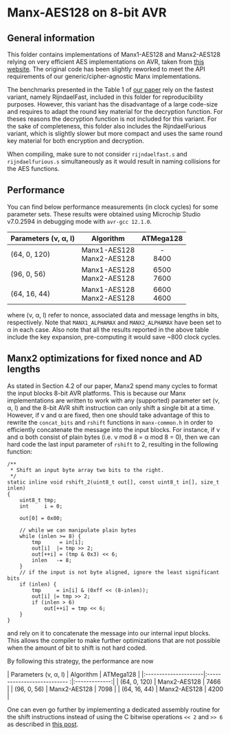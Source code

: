 # Manx-AES128 on 8-bit AVR

## General information
This folder contains implementations of Manx1-AES128 and Manx2-AES128 relying on very efficient AES implementations on AVR, taken from [this website](http://point-at-infinity.org/avraes/).
The original code has been slightly reworked to meet the API requirements of our generic/cipher-agnostic Manx implementations.

The benchmarks presented in the Table 1 of [our paper](https://eprint.iacr.org/) rely on the fastest variant, namely RijndaelFast, included in this folder for reproducibility purposes. However, this variant has the disadvantage of a large code-size and requires to adapt the round key material for the decryption function. For theses reasons the decryption function is not included for this variant.
For the sake of completeness, this folder also includes the RijndaelFurious variant, which is slightly slower but more compact and uses the same round key material for both encryption and decryption.

When compiling, make sure to not consider `rijndaelfast.s` and `rijndaelfurious.s` simultaneously as it would result in naming collisions for the AES functions.

## Performance

You can find below performance measurements (in clock cycles) for some parameter sets. These results were obtained using Microchip Studio v7.0.2594 in debugging mode with `avr-gcc 12.1.0`.

| Parameters (ν, α, l) | Algorithm                    | ATMega128     |
|:---------------------|:----------------------------:|:-------------:|
| (64, 0, 120)         | Manx1-AES128<br>Manx2-AES128 | -<br>8400     |
| (96, 0,  56)         | Manx1-AES128<br>Manx2-AES128 | 6500<br>7600  |
| (64, 16, 44)         | Manx1-AES128<br>Manx2-AES128 | 6600<br>4600  |

where (ν, α, l) refer to nonce, associated data and message lengths in bits, respectively. Note that `MANX1_ALPHAMAX` and `MANX2_ALPHAMAX` have been set to α in each case.
Also note that all the results reported in the above table include the key expansion, pre-computing it would save ~800 clock cycles.

## Manx2 optimizations for fixed nonce and AD lengths

As stated in Section 4.2 of our paper, Manx2 spend many cycles to format the input blocks 8-bit AVR platforms. This is because our Manx implementations are written to work with any (supported) parameter set (ν, α, l) and the 8-bit AVR shift instruction can only shift a single bit at a time. However, if ν and α are fixed, then one should take advantage of this to rewrite the `concat_bits` and `rshift` functions in `manx-common.h` in order to efficiently concatenate the message into the input blocks.
For instance, if ν and α both consist of plain bytes (i.e. ν mod 8 = α mod 8 = 0), then we can hard code the last input parameter of `rshift` to 2, resulting in the following function:
```
/**
 * Shift an input byte array two bits to the right.
 */
static inline void rshift_2(uint8_t out[], const uint8_t in[], size_t inlen)
{   
    uint8_t tmp;
    int     i = 0;

    out[0] = 0x00;

    // while we can manipulate plain bytes
    while (inlen >= 8) {
        tmp      = in[i];
        out[i]  |= tmp >> 2;
        out[++i] = (tmp & 0x3) << 6;
        inlen   -= 8;
    }
    // if the input is not byte aligned, ignore the least significant bits
    if (inlen) {
        tmp     = in[i] & (0xff << (8-inlen));
        out[i] |= tmp >> 2;
        if (inlen > 6)
            out[++i] = tmp << 6;
    }
}
```
and rely on it to concatenate the message into our internal input blocks.
This allows the compiler to make further optimizations that are not possible when the amount of bit to shift is not hard coded. 

By following this strategy, the performance are now

| Parameters (ν, α, l) | Algorithm                    | ATMega128     |
|:---------------------|:--------------------------- :|:-------------:|
| (64, 0, 120)         | Manx2-AES128                 | 7466          |
| (96, 0,  56)         | Manx2-AES128                 | 7098          |
| (64, 16, 44)         | Manx2-AES128                 | 4200          |

One can even go further by implementing a dedicated assembly routine for the shift instructions instead of using the C bitwise operations `<< 2` and `>> 6` as described in [this post](https://aykevl.nl/2021/02/avr-bitshift).